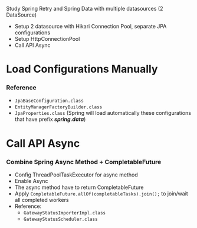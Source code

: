 Study Spring Retry and Spring Data with multiple datasources (2 DataSource)

- Setup 2 datasource with Hikari Connection Pool, separate JPA configurations
- Setup HttpConnectionPool
- Call API Async
 
# Load Configurations Manually
### Reference
 - `JpaBaseConfiguration.class`
 - `EntityManagerFactoryBuilder.class`
 - `JpaProperties.class` (Spring will load automatically these configurations that have prefix **_spring.data_**)
 
# Call API Async
### Combine Spring Async Method + CompletableFuture
 - Config ThreadPoolTaskExecutor for async method
 - Enable Async
 - The async method have to return CompletableFuture
 - Apply `CompletableFuture.allOf(completableTasks).join();` to join/wait all completed workers
 - Reference:
    - `GatewayStatusImporterImpl.class`
    - `GatewayStatusScheduler.class`